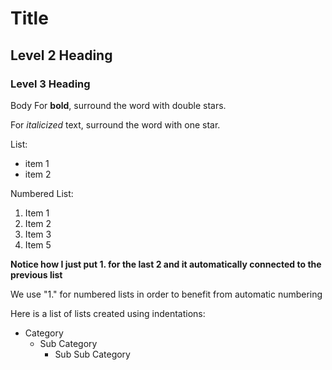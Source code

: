 # Title
## Level 2 Heading
### Level 3 Heading
Body
For **bold**, surround the word with double stars.

For *italicized* text, surround the word with one star.

List:
- item 1
- item 2

Numbered List:
1. Item 1
2. Item 2
3. Item 3
1. Item 5

**Notice how I just put 1. for the last 2 and it automatically connected to the previous list**

We use "1." for numbered lists in order to benefit from automatic numbering

Here is a list of lists created using indentations:
- Category
  - Sub Category
    - Sub Sub Category


